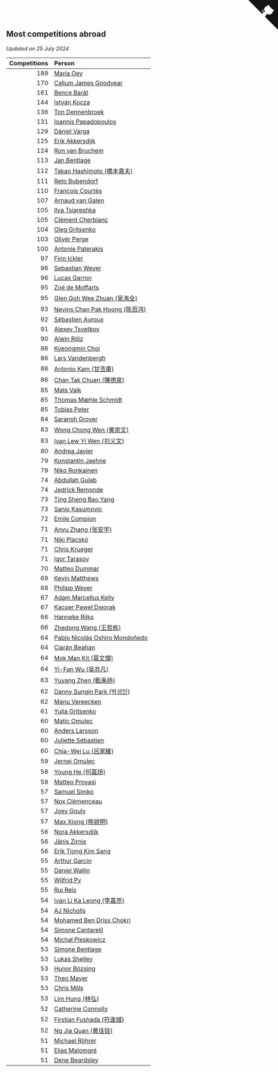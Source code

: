 ## Most competitions abroad

*Updated on 25 July 2024*

| Competitions | Person |
| ---: | :--- |
| 189 | [Maria Oey](https://www.worldcubeassociation.org/persons/2007OEYM01) |
| 170 | [Callum James Goodyear](https://www.worldcubeassociation.org/persons/2012GOOD02) |
| 161 | [Bence Barát](https://www.worldcubeassociation.org/persons/2008BARA01) |
| 144 | [István Kocza](https://www.worldcubeassociation.org/persons/2005KOCZ01) |
| 136 | [Ton Dennenbroek](https://www.worldcubeassociation.org/persons/2003DENN01) |
| 131 | [Ioannis Papadopoulos](https://www.worldcubeassociation.org/persons/2013PAPA01) |
| 129 | [Dániel Varga](https://www.worldcubeassociation.org/persons/2008VARG01) |
| 125 | [Erik Akkersdijk](https://www.worldcubeassociation.org/persons/2005AKKE01) |
| 124 | [Ron van Bruchem](https://www.worldcubeassociation.org/persons/2003BRUC01) |
| 113 | [Jan Bentlage](https://www.worldcubeassociation.org/persons/2010BENT01) |
| 112 | [Takao Hashimoto (橋本貴夫)](https://www.worldcubeassociation.org/persons/2007HASH01) |
| 111 | [Reto Bubendorf](https://www.worldcubeassociation.org/persons/2012BUBE01) |
| 110 | [François Courtès](https://www.worldcubeassociation.org/persons/2008COUR01) |
| 107 | [Arnaud van Galen](https://www.worldcubeassociation.org/persons/2006GALE01) |
| 105 | [Ilya Tsiareshka](https://www.worldcubeassociation.org/persons/2012TERE01) |
| 105 | [Clément Cherblanc](https://www.worldcubeassociation.org/persons/2014CHER05) |
| 104 | [Oleg Gritsenko](https://www.worldcubeassociation.org/persons/2011GRIT01) |
| 103 | [Olivér Perge](https://www.worldcubeassociation.org/persons/2007PERG01) |
| 100 | [Antonie Paterakis](https://www.worldcubeassociation.org/persons/2012PATE01) |
| 97 | [Finn Ickler](https://www.worldcubeassociation.org/persons/2012ICKL01) |
| 96 | [Sebastian Weyer](https://www.worldcubeassociation.org/persons/2010WEYE02) |
| 96 | [Lucas Garron](https://www.worldcubeassociation.org/persons/2006GARR01) |
| 95 | [Zoé de Moffarts](https://www.worldcubeassociation.org/persons/2010MOFF02) |
| 95 | [Glen Goh Wee Zhuan (吴洧全)](https://www.worldcubeassociation.org/persons/2015ZHUA01) |
| 93 | [Nevins Chan Pak Hoong (陈百鸿)](https://www.worldcubeassociation.org/persons/2010CHAN20) |
| 92 | [Sébastien Auroux](https://www.worldcubeassociation.org/persons/2008AURO01) |
| 91 | [Alexey Tsvetkov](https://www.worldcubeassociation.org/persons/2017TSVE02) |
| 90 | [Alwin Rölz](https://www.worldcubeassociation.org/persons/2016ROLZ01) |
| 86 | [Kyeongmin Choi](https://www.worldcubeassociation.org/persons/2017CHOI07) |
| 86 | [Lars Vandenbergh](https://www.worldcubeassociation.org/persons/2003VAND01) |
| 86 | [Antonio Kam (甘浩東)](https://www.worldcubeassociation.org/persons/2017TUNG13) |
| 86 | [Chan Tak Chuen (陳德泉)](https://www.worldcubeassociation.org/persons/2007CHUE01) |
| 85 | [Mats Valk](https://www.worldcubeassociation.org/persons/2007VALK01) |
| 85 | [Thomas Mæhle Schmidt](https://www.worldcubeassociation.org/persons/2013SCHM02) |
| 85 | [Tobias Peter](https://www.worldcubeassociation.org/persons/2014PETE03) |
| 84 | [Saransh Grover](https://www.worldcubeassociation.org/persons/2014GROV01) |
| 83 | [Wong Chong Wen (黄崇文)](https://www.worldcubeassociation.org/persons/2014WENW01) |
| 83 | [Ivan Lew Yi Wen (刘义文)](https://www.worldcubeassociation.org/persons/2012WENI01) |
| 80 | [Andrea Javier](https://www.worldcubeassociation.org/persons/2010JAVI01) |
| 79 | [Konstantin Jaehne](https://www.worldcubeassociation.org/persons/2015JAEH01) |
| 79 | [Niko Ronkainen](https://www.worldcubeassociation.org/persons/2010RONK01) |
| 74 | [Abdullah Gulab](https://www.worldcubeassociation.org/persons/2014GULA02) |
| 74 | [Jedrick Remonde](https://www.worldcubeassociation.org/persons/2008REMO01) |
| 73 | [Ting Sheng Bao Yang](https://www.worldcubeassociation.org/persons/2008BAOY01) |
| 73 | [Sanio Kasumovic](https://www.worldcubeassociation.org/persons/2009KASU01) |
| 72 | [Emile Compion](https://www.worldcubeassociation.org/persons/2007COMP01) |
| 71 | [Anyu Zhang (张安宇)](https://www.worldcubeassociation.org/persons/2012ZHAN08) |
| 71 | [Niki Placskó](https://www.worldcubeassociation.org/persons/2008PLAC01) |
| 71 | [Chris Krueger](https://www.worldcubeassociation.org/persons/2006KRUE01) |
| 71 | [Igor Tarasov](https://www.worldcubeassociation.org/persons/2016TARA04) |
| 70 | [Matteo Dummar](https://www.worldcubeassociation.org/persons/2017DUMM01) |
| 69 | [Kevin Matthews](https://www.worldcubeassociation.org/persons/2010MATT02) |
| 68 | [Philipp Weyer](https://www.worldcubeassociation.org/persons/2010WEYE01) |
| 67 | [Adam Marcellus Kelly](https://www.worldcubeassociation.org/persons/2016KELL10) |
| 67 | [Kacper Paweł Dworak](https://www.worldcubeassociation.org/persons/2020DWOR01) |
| 66 | [Hanneke Rijks](https://www.worldcubeassociation.org/persons/2008RIJK01) |
| 66 | [Zhedong Wang (王哲栋)](https://www.worldcubeassociation.org/persons/2015WANG83) |
| 64 | [Pablo Nicolás Oshiro Mondoñedo](https://www.worldcubeassociation.org/persons/2010MOND01) |
| 64 | [Ciarán Beahan](https://www.worldcubeassociation.org/persons/2012BEAH01) |
| 64 | [Mok Man Kit (莫文傑)](https://www.worldcubeassociation.org/persons/2009KITM01) |
| 64 | [Yi-Fan Wu (吳亦凡)](https://www.worldcubeassociation.org/persons/2010WUIF01) |
| 63 | [Yuyang Zhen (甄禹扬)](https://www.worldcubeassociation.org/persons/2013ZHEN11) |
| 62 | [Danny Sungin Park (박성인)](https://www.worldcubeassociation.org/persons/2015PARK13) |
| 62 | [Manu Vereecken](https://www.worldcubeassociation.org/persons/2010VERE01) |
| 61 | [Yulia Gritsenko](https://www.worldcubeassociation.org/persons/2012SIDO01) |
| 60 | [Matic Omulec](https://www.worldcubeassociation.org/persons/2010OMUL02) |
| 60 | [Anders Larsson](https://www.worldcubeassociation.org/persons/2003LARS01) |
| 60 | [Juliette Sébastien](https://www.worldcubeassociation.org/persons/2014SEBA01) |
| 60 | [Chia-Wei Lu (呂家維)](https://www.worldcubeassociation.org/persons/2007LUCH01) |
| 59 | [Jernej Omulec](https://www.worldcubeassociation.org/persons/2010OMUL01) |
| 58 | [Young He (何嘉炀)](https://www.worldcubeassociation.org/persons/2014HEYO01) |
| 58 | [Matteo Provasi](https://www.worldcubeassociation.org/persons/2009PROV01) |
| 57 | [Samuel Simko](https://www.worldcubeassociation.org/persons/2016SIMK01) |
| 57 | [Nox Clémenceau](https://www.worldcubeassociation.org/persons/2015CLEM03) |
| 57 | [Joey Gouly](https://www.worldcubeassociation.org/persons/2007GOUL01) |
| 57 | [Max Xiong (熊锐明)](https://www.worldcubeassociation.org/persons/2015XION03) |
| 56 | [Nora Akkersdijk](https://www.worldcubeassociation.org/persons/2009CHRI03) |
| 56 | [Jānis Zirnis](https://www.worldcubeassociation.org/persons/2013ZIRN01) |
| 56 | [Erik Tjong Kim Sang](https://www.worldcubeassociation.org/persons/2018SANG01) |
| 55 | [Arthur Garcin](https://www.worldcubeassociation.org/persons/2014GARC27) |
| 55 | [Daniel Wallin](https://www.worldcubeassociation.org/persons/2013WALL03) |
| 55 | [Wilfrid Py](https://www.worldcubeassociation.org/persons/2016PYWI01) |
| 55 | [Rui Reis](https://www.worldcubeassociation.org/persons/2015REIS02) |
| 54 | [Ivan Li Ka Leong (李嘉亮)](https://www.worldcubeassociation.org/persons/2015LEON02) |
| 54 | [AJ Nicholls](https://www.worldcubeassociation.org/persons/2015NICH04) |
| 54 | [Mohamed Ben Driss Chokri](https://www.worldcubeassociation.org/persons/2015CHOK01) |
| 54 | [Simone Cantarelli](https://www.worldcubeassociation.org/persons/2012CANT02) |
| 54 | [Michał Pleskowicz](https://www.worldcubeassociation.org/persons/2009PLES01) |
| 53 | [Simone Bentlage](https://www.worldcubeassociation.org/persons/2014OHLE01) |
| 53 | [Lukas Shelley](https://www.worldcubeassociation.org/persons/2016SHEL03) |
| 53 | [Hunor Bózsing](https://www.worldcubeassociation.org/persons/2009BOZS01) |
| 53 | [Theo Mayer](https://www.worldcubeassociation.org/persons/2012MAYE01) |
| 53 | [Chris Mills](https://www.worldcubeassociation.org/persons/2014MILL04) |
| 53 | [Lim Hung (林弘)](https://www.worldcubeassociation.org/persons/2016HUNG08) |
| 52 | [Catherine Connolly](https://www.worldcubeassociation.org/persons/2017CONN04) |
| 52 | [Firstian Fushada (符逢城)](https://www.worldcubeassociation.org/persons/2015FUSH01) |
| 52 | [Ng Jia Quan (黄佳铨)](https://www.worldcubeassociation.org/persons/2015QUAN03) |
| 51 | [Michael Röhrer](https://www.worldcubeassociation.org/persons/2009ROHR01) |
| 51 | [Elias Malomgré](https://www.worldcubeassociation.org/persons/2017MALO02) |
| 51 | [Dene Beardsley](https://www.worldcubeassociation.org/persons/2009BEAR01) |


<a href="https://github.com/jonatanklosko/wca_statistics" class="github-corner" aria-label="View source on Github"><svg width="80" height="80" viewBox="0 0 250 250" style="fill:#151513; color:#fff; position: absolute; top: 0; border: 0; right: 0;" aria-hidden="true"><path d="M0,0 L115,115 L130,115 L142,142 L250,250 L250,0 Z"></path><path d="M128.3,109.0 C113.8,99.7 119.0,89.6 119.0,89.6 C122.0,82.7 120.5,78.6 120.5,78.6 C119.2,72.0 123.4,76.3 123.4,76.3 C127.3,80.9 125.5,87.3 125.5,87.3 C122.9,97.6 130.6,101.9 134.4,103.2" fill="currentColor" style="transform-origin: 130px 106px;" class="octo-arm"></path><path d="M115.0,115.0 C114.9,115.1 118.7,116.5 119.8,115.4 L133.7,101.6 C136.9,99.2 139.9,98.4 142.2,98.6 C133.8,88.0 127.5,74.4 143.8,58.0 C148.5,53.4 154.0,51.2 159.7,51.0 C160.3,49.4 163.2,43.6 171.4,40.1 C171.4,40.1 176.1,42.5 178.8,56.2 C183.1,58.6 187.2,61.8 190.9,65.4 C194.5,69.0 197.7,73.2 200.1,77.6 C213.8,80.2 216.3,84.9 216.3,84.9 C212.7,93.1 206.9,96.0 205.4,96.6 C205.1,102.4 203.0,107.8 198.3,112.5 C181.9,128.9 168.3,122.5 157.7,114.1 C157.9,116.9 156.7,120.9 152.7,124.9 L141.0,136.5 C139.8,137.7 141.6,141.9 141.8,141.8 Z" fill="currentColor" class="octo-body"></path></svg></a><style>.github-corner:hover .octo-arm{animation:octocat-wave 560ms ease-in-out}@keyframes octocat-wave{0%,100%{transform:rotate(0)}20%,60%{transform:rotate(-25deg)}40%,80%{transform:rotate(10deg)}}@media (max-width:500px){.github-corner:hover .octo-arm{animation:none}.github-corner .octo-arm{animation:octocat-wave 560ms ease-in-out}}</style>

